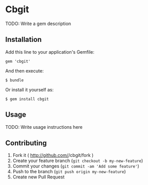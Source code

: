 # Cbgit

TODO: Write a gem description

## Installation

Add this line to your application's Gemfile:

    gem 'cbgit'

And then execute:

    $ bundle

Or install it yourself as:

    $ gem install cbgit

## Usage

TODO: Write usage instructions here

## Contributing

1. Fork it ( http://github.com/<my-github-username>/cbgit/fork )
2. Create your feature branch (`git checkout -b my-new-feature`)
3. Commit your changes (`git commit -am 'Add some feature'`)
4. Push to the branch (`git push origin my-new-feature`)
5. Create new Pull Request
